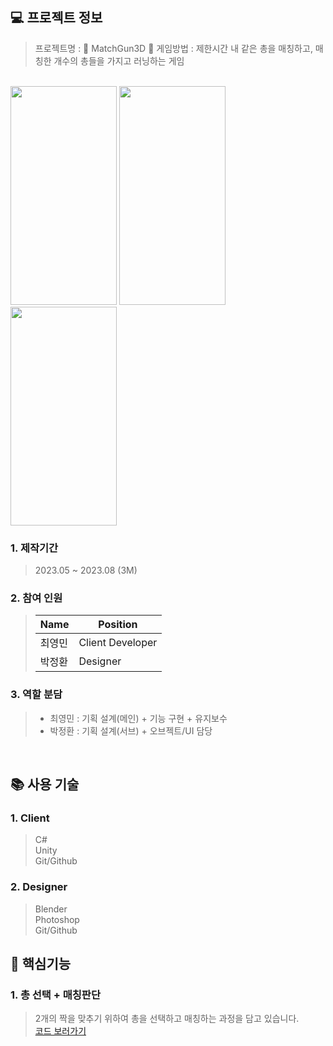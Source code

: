## 💻 프로젝트 정보

> 프로젝트명 : 🔫 MatchGun3D 🔫
> 게임방법 : 제한시간 내 같은 총을 매칭하고, 매칭한 개수의 총들을 가지고 러닝하는 게임

<br>

<img src="https://github.com/richrookie/MatchGun3D/assets/83854046/ba6b96ee-2fd0-4b83-9e69-5be67bc6912f" width="170" height="350"/>
<img src="https://github.com/richrookie/MatchGun3D/assets/83854046/10977be8-acab-4127-9637-6b38c1433dfd" width="170" height="350"/>
<img src="https://github.com/richrookie/MatchGun3D/assets/83854046/3d09565b-6f44-454a-aaa4-464b3fe40abf" width="170" height="350"/>

### 1. 제작기간
>  2023.05 ~ 2023.08 (3M)

### 2. 참여 인원
>Name|Position|
>|------|---|
>|최영민|Client Developer|
>|박정환|Designer|

### 3. 역할 분담
> - 최영민 : 기획 설계(메인) + 기능 구현 + 유지보수
> - 박정환 : 기획 설계(서브) + 오브젝트/UI 담당

<br>

## 📚 사용 기술

### 1. Client
> C#<br>
> Unity<br>
> Git/Github<br>

### 2. Designer
> Blender<br>
> Photoshop<br>
> Git/Github<br>

## 🔑 핵심기능

### 1. 총 선택 + 매칭판단
> 2개의 짝을 맞추기 위하여 총을 선택하고 매칭하는 과정을 담고 있습니다.<br>
> [코드 보러가기](https://github.com/richrookie/MatchGun3D/blob/dc2fe72206eb1cde0e3cda71d1de8fa84bb965f8/Assets/01Scripts/Manager/Game/Match/MatchPlayManager.cs#L36)
